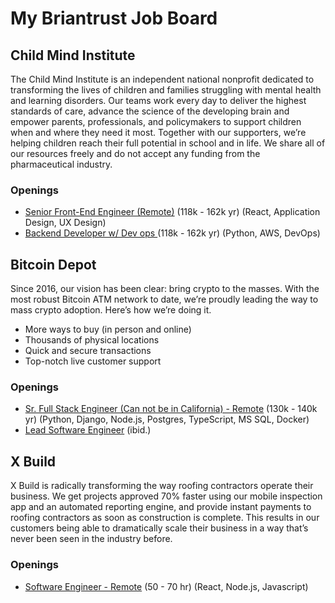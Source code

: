 # My Briantrust Job Board

## Child Mind Institute

The Child Mind Institute is an independent national nonprofit dedicated to transforming the lives of children and families struggling with mental health and learning disorders. Our teams work every day to deliver the highest standards of care, advance the science of the developing brain and empower parents, professionals, and policymakers to support children when and where they need it most. Together with our supporters, we’re helping children reach their full potential in school and in life. We share all of our resources freely and do not accept any funding from the pharmaceutical industry.

### Openings
- [Senior Front-End Engineer (Remote)](https://app.usebraintrust.com/r/chris1275/?job_id=11358) (118k - 162k yr) (React, Application Design, UX Design)
- [Backend Developer w/ Dev ops ](https://app.usebraintrust.com/r/chris1275/?job_id=11357) (118k - 162k yr) (Python, AWS, DevOps)


## Bitcoin Depot
Since 2016, our vision has been clear: bring crypto to the masses. With the most robust Bitcoin ATM network to date, we’re proudly leading the way to mass crypto adoption. Here’s how we’re doing it.

- More ways to buy (in person and online)
- Thousands of physical locations
- Quick and secure transactions
- Top-notch live customer support

### Openings
- [Sr. Full Stack Engineer (Can not be in California) - Remote](https://app.usebraintrust.com/r/chris1275/?job_id=8363) (130k - 140k yr) (Python, Django, Node.js, Postgres, TypeScript, MS SQL, Docker)
- [Lead Software Engineer](https://app.usebraintrust.com/r/chris1275/?job_id=9822) (ibid.)

## X Build
X Build is radically transforming the way roofing contractors operate their business. We get projects approved 70% faster using our mobile inspection app and an automated reporting engine, and provide instant payments to roofing contractors as soon as construction is complete. This results in our customers being able to dramatically scale their business in a way that’s never been seen in the industry before.

### Openings
- [Software Engineer - Remote](https://app.usebraintrust.com/r/chris1275/?job_id=11306) (50 - 70 hr) (React, Node.js, Javascript)


